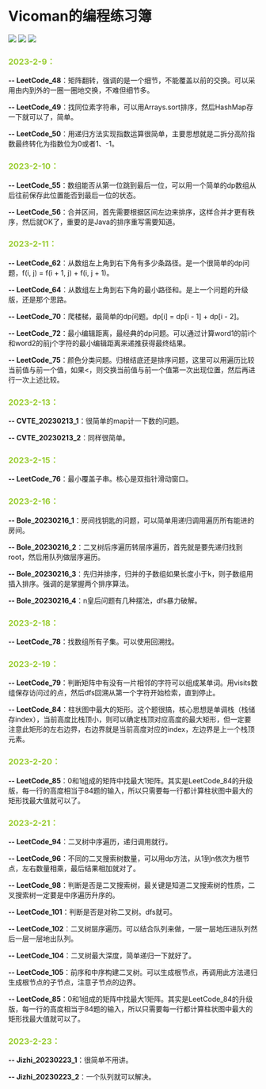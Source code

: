 # Vicoman的编程练习簿 

![](https://img.shields.io/badge/lanuage-Java-orange) ![](https://img.shields.io/badge/license-MIT-blue) ![](https://img.shields.io/badge/platform-leetcode-green)

### **<font color=YellowGreen >2023-2-9：</font>**

**-- LeetCode_48**：矩阵翻转，强调的是一个细节，不能覆盖以前的交换。可以采用由内到外的一圈一圈地交换，不难但细节多。

**-- LeetCode_49**：找同位素字符串，可以用Arrays.sort排序，然后HashMap存一下就可以了，简单。

**-- LeetCode_50**：用递归方法实现指数运算很简单，主要思想就是二拆分高阶指数最终转化为指数位为0或者1、-1。

### **<font color=YellowGreen>2023-2-10：</font>**

**-- LeetCode_55**：数组能否从第一位跳到最后一位，可以用一个简单的dp数组从后往前保存此位置能否到最后一位的状态。

**-- LeetCode_56**：合并区间，首先需要根据区间左边来排序，这样合并才更有秩序，然后就OK了，重要的是Java的排序重写需要知道。

### **<font color=YellowGreen>2023-2-11：</font>**

**-- LeetCode_62**：从数组左上角到右下角有多少条路径。是一个很简单的dp问题，f(i, j) = f(i + 1, j) + f(i, j + 1)。

**-- LeetCode_64**：从数组左上角到右下角的最小路径和。是上一个问题的升级版，还是那个思路。

**-- LeetCode_70**：爬楼梯，最简单的dp问题。dp[i] = dp[i - 1] + dp[i - 2]。

**-- LeetCode_72**：最小编辑距离，最经典的dp问题。可以通过计算word1的前i个和word2的前j个字符的最小编辑距离来递推获得最终结果。

**-- LeetCode_75**：颜色分类问题。归根结底还是排序问题，这里可以用遍历比较当前值与前一个值，如果<，则交换当前值与前一个值第一次出现位置，然后再进行一次上述比较。

### **<font color=YellowGreen>2023-2-13：</font>**

**-- CVTE_20230213_1**：很简单的map计一下数的问题。

**-- CVTE_20230213_2**：同样很简单。

### **<font color=YellowGreen>2023-2-15：</font>**

**-- LeetCode_76**：最小覆盖子串。核心是双指针滑动窗口。

### **<font color=YellowGreen>2023-2-16：</font>**

**-- Bole_20230216_1**：房间找钥匙的问题，可以简单用递归调用遍历所有能进的房间。

**-- Bole_20230216_2**：二叉树后序遍历转层序遍历，首先就是要先递归找到root，然后用队列做层序遍历。

**-- Bole_20230216_3**：先归并排序，归并的子数组如果长度小于k，则子数组用插入排序。强调的是掌握两个排序算法。

**-- Bole_20230216_4**：n皇后问题有几种摆法，dfs暴力破解。

### **<font color=YellowGreen>2023-2-18：</font>**

**-- LeetCode_78**：找数组所有子集。可以使用回溯找。

### **<font color=YellowGreen>2023-2-19：</font>**

**-- LeetCode_79**：判断矩阵中有没有一片相邻的字符可以组成某单词。用visits数组保存访问过的点，然后dfs回溯从第一个字符开始检索，直到停止。

**-- LeetCode_84**：柱状图中最大的矩形。这个题很搞，核心思想是单调栈（栈储存index），当前高度比栈顶小，则可以确定栈顶对应高度的最大矩形，但一定要注意此矩形的左右边界，右边界就是当前高度对应的index，左边界是上一个栈顶元素。

### **<font color=YellowGreen>2023-2-20：</font>**

**-- LeetCode_85**：0和1组成的矩阵中找最大1矩阵。其实是LeetCode_84的升级版，每一行的高度相当于84题的输入，所以只需要每一行都计算柱状图中最大的矩形找最大值就可以了。

### **<font color=YellowGreen>2023-2-21：</font>**

**-- LeetCode_94**：二叉树中序遍历，递归调用就行。

**-- LeetCode_96**：不同的二叉搜索树数量，可以用dp方法，从1到n依次为根节点，左右数量相乘，最后结果相加就对了。

**-- LeetCode_98**：判断是否是二叉搜索树，最关键是知道二叉搜索树的性质，二叉搜索树一定要是中序遍历升序的。

**-- LeetCode_101**：判断是否是对称二叉树。dfs就可。

**-- LeetCode_102**：二叉树层序遍历。可以结合队列来做，一层一层地压进队列然后一层一层地出队列。

**-- LeetCode_104**：二叉树最大深度，简单递归一下就好了。

**-- LeetCode_105**：前序和中序构建二叉树。可以生成根节点，再调用此方法递归生成根节点的子节点，注意子节点的边界。

**-- LeetCode_85**：0和1组成的矩阵中找最大1矩阵。其实是LeetCode_84的升级版，每一行的高度相当于84题的输入，所以只需要每一行都计算柱状图中最大的矩形找最大值就可以了。

### **<font color=YellowGreen>2023-2-23：</font>**

**-- Jizhi_20230223_1**：很简单不用讲。

**-- Jizhi_20230223_2**：一个队列就可以解决。